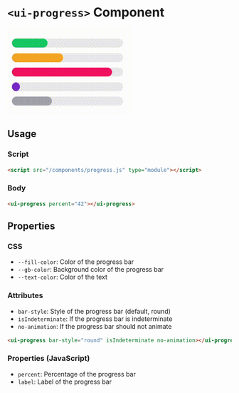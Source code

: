 # `<ui-progress>` Component
![demo](progress.gif)



## Usage

### Script
```html
<script src="/components/progress.js" type="module"></script>
```


### Body
```html
<ui-progress percent="42"></ui-progress>
```



## Properties

### CSS
- `--fill-color`: Color of the progress bar
- `--gb-color`: Background color of the progress bar
- `--text-color`: Color of the text


### Attributes
- `bar-style`: Style of the progress bar (default, round)
- `isIndeterminate`: If the progress bar is indeterminate
- `no-animation`: If the progress bar should not animate

```html
<ui-progress bar-style="round" isIndeterminate no-animation></ui-progress>
```


### Properties (JavaScript)
- `percent`: Percentage of the progress bar
- `label`: Label of the progress bar
